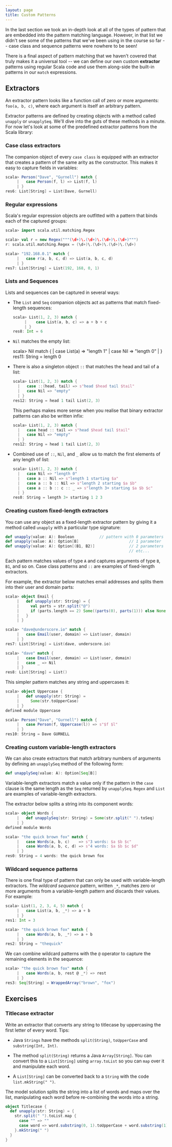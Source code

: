 ```yaml
---
layout: page
title: Custom Patterns
---
```


In the last section we took an in-depth look at all of the types of pattern that are embedded into the pattern matching language. However, in that list we didn't see some of the patterns that we've been using in the course so far -- case class and sequence patterns were nowhere to be seen!

There is a final aspect of pattern matching that we haven't covered that truly makes it a universal tool -- we can define our own custom **extractor** patterns using regular Scala code and use them along-side the built-in patterns in our `match` expressions.

## Extractors

An extractor pattern looks like a function call of zero or more arguments: `foo(a, b, c)`, where each argument is itself an arbitrary pattern.

Extractor patterns are defined by creating objects with a method called `unapply` or `unapplySeq`. We'll dive into the guts of these methods in a minute. For now let's look at some of the predefined extractor patterns from the Scala library:

### Case class extractors

The companion object of every `case class` is equipped with an extractor that creates a pattern of the same arity as the constructor. This makes it easy to capture fields in variables:

~~~ scala
scala> Person("Dave", "Gurnell") match {
     |   case Person(f, l) => List(f, l)
     | }
res6: List[String] = List(Dave, Gurnell)
~~~

### Regular expressions

Scala's regular expression objects are outfitted with a pattern that binds each of the captured groups:

~~~ scala
scala> import scala.util.matching.Regex

scala> val r = new Regex("""(\d+)\.(\d+)\.(\d+)\.(\d+)""")
r: scala.util.matching.Regex = (\d+)\.(\d+)\.(\d+)\.(\d+)

scala> "192.168.0.1" match {
     |   case r(a, b, c, d) => List(a, b, c, d)
     | }
res7: List[String] = List(192, 168, 0, 1)
~~~

### Lists and Sequences

Lists and sequences can be captured in several ways:

 - The `List` and `Seq` companion objects act as patterns that match fixed-length sequences:

   ~~~ scala
   scala> List(1, 2, 3) match {
        |    case List(a, b, c) => a + b + c
        | }
   res8: Int = 6
   ~~~

 - `Nil` matches the empty list:

   scala> Nil match {
        |   case List(a) => "length 1"
        |   case Nil => "length 0"
        | }
   res11: String = length 0

 - There is also a singleton object `::` that matches the head and tail of a list:

   ~~~ scala
   scala> List(1, 2, 3) match {
     |   case ::(head, tail) => s"head $head tail $tail"
     |   case Nil => "empty"
     | }
   res12: String = head 1 tail List(2, 3)
   ~~~

   This perhaps makes more sense when you realise that binary extractor patterns can also be written infix:

   ~~~ scala
   scala> List(1, 2, 3) match {
     |   case head :: tail => s"head $head tail $tail"
     |   case Nil => "empty"
     | }
   res12: String = head 1 tail List(2, 3)
   ~~~

 - Combined use of `::`, `Nil`, and `_` allow us to match the first elements of any length of list:

   ~~~ scala
   scala> List(1, 2, 3) match {
     |   case Nil => "length 0"
     |   case a :: Nil => s"length 1 starting $a"
     |   case a :: b :: Nil => s"length 2 starting $a $b"
     |   case a :: b :: c :: _ => s"length 3+ starting $a $b $c"
     | }
   res0: String = length 3+ starting 1 2 3
   ~~~

### Creating custom fixed-length extractors

You can use any object as a fixed-length extractor pattern by giving it a method called `unapply` with a particular type signature:

~~~ scala
def unapply(value: A): Boolean           // pattern with 0 parameters
def unapply(value: A): Option[B]                      // 1 parameter
def unapply(value: A): Option[(B1, B2)]               // 2 parameters
                                                      // etc...
~~~

Each pattern matches values of type `A` and captures arguments of type `B`, `B1`, and so on. Case class patterns and `::` are examples of fixed-length extractors.

For example, the extractor below matches email addresses and splits them into their user and domain parts:

~~~ scala
scala> object Email {
     |   def unapply(str: String) = {
     |     val parts = str.split("@")
     |     if (parts.length == 2) Some((parts(0), parts(1))) else None
     |   }
     | }

scala> "dave@underscore.io" match {
     |   case Email(user, domain) => List(user, domain)
     | }
res7: List[String] = List(dave, underscore.io)

scala> "dave" match {
     |   case Email(user, domain) => List(user, domain)
     |   case _ => Nil
     | }
res8: List[String] = List()
~~~

This simpler pattern matches any string and uppercases it:

~~~ scala
scala> object Uppercase {
     |   def unapply(str: String) =
     |     Some(str.toUpperCase)
     | }
defined module Uppercase

scala> Person("Dave", "Gurnell") match {
     |   case Person(f, Uppercase(l)) => s"$f $l"
     | }
res10: String = Dave GURNELL
~~~

### Creating custom variable-length extractors

We can also create extractors that match arbitrary numbers of arguments by defining an `unapplySeq` method of the following form:

~~~ scala
def unapplySeq(value: A): Option[Seq[B]]
~~~

Variable-length extractors match a value only if the pattern in the `case` clause is the same length as the `Seq` returned by `unapplySeq`. `Regex` and `List` are examples of variable-length extractors.

The extractor below splits a string into its component words:

~~~ scala
scala> object Words {
     |   def unapplySeq(str: String) = Some(str.split(" ").toSeq)
     | }
defined module Words

scala> "the quick brown fox" match {
     |   case Words(a, b, c)    => s"3 words: $a $b $c"
     |   case Words(a, b, c, d) => s"4 words: $a $b $c $d"
     | }
res0: String = 4 words: the quick brown fox
~~~

### Wildcard sequence patterns

There is one final type of pattern that can only be used with variable-length extractors. The *wildcard sequence* pattern, written `_*`, matches zero or more arguments from a variable-length pattern and discards their values. For example:

~~~ scala
scala> List(1, 2, 3, 4, 5) match {
     |   case List(a, b, _*) => a + b
     | }
res1: Int = 3

scala> "the quick brown fox" match {
     |   case Words(a, b, _*) => a + b
     | }
res2: String = "thequick"
~~~

We can combine wildcard patterns with the `@` operator to capture the remaining elements in the sequence:

~~~ scala
scala> "the quick brown fox" match {
     |   case Words(a, b, rest @ _*) => rest
     | }
res3: Seq[String] = WrappedArray("brown", "fox")
~~~

## Exercises

### Titlecase extractor

Write an extractor that converts any string to titlecase by uppercasing the first letter of every word. Tips:

 - Java `Strings` have the methods `split(String)`, `toUpperCase` and `substring(Int, Int)`.

 - The method `split(String)` returns a Java `Array[String]`. You can convert this to a `List[String]` using `array.toList` so you can `map` over it and manipulate each word.

 - A `List[String]` can be converted back to a `String` with the code `list.mkString(" ")`.

<div class="solution">
The model solution splits the string into a list of words and maps over the list, manipulating each word before re-combining the words into a string.

~~~ scala
object Titlecase {
  def unapply(str: String) = {
    str.split(" ").toList.map {
      case "" => ""
      case word => word.substring(0, 1).toUpperCase + word.substring(1)
    }.mkString(" ")
  }
}
~~~
</div>
